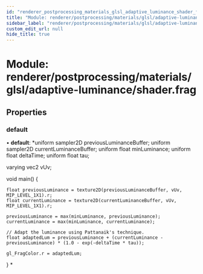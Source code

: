```yaml
---
id: "renderer_postprocessing_materials_glsl_adaptive_luminance_shader_frag"
title: "Module: renderer/postprocessing/materials/glsl/adaptive-luminance/shader.frag"
sidebar_label: "renderer/postprocessing/materials/glsl/adaptive-luminance/shader.frag"
custom_edit_url: null
hide_title: true
---
```


# Module: renderer/postprocessing/materials/glsl/adaptive-luminance/shader.frag

## Properties

### default

• **default**: *uniform sampler2D previousLuminanceBuffer;
uniform sampler2D currentLuminanceBuffer;
uniform float minLuminance;
uniform float deltaTime;
uniform float tau;

varying vec2 vUv;

void main() {

	float previousLuminance = texture2D(previousLuminanceBuffer, vUv, MIP_LEVEL_1X1).r;
	float currentLuminance = texture2D(currentLuminanceBuffer, vUv, MIP_LEVEL_1X1).r;

	previousLuminance = max(minLuminance, previousLuminance);
	currentLuminance = max(minLuminance, currentLuminance);

	// Adapt the luminance using Pattanaik's technique.
	float adaptedLum = previousLuminance + (currentLuminance - previousLuminance) * (1.0 - exp(-deltaTime * tau));

	gl_FragColor.r = adaptedLum;

}
*
